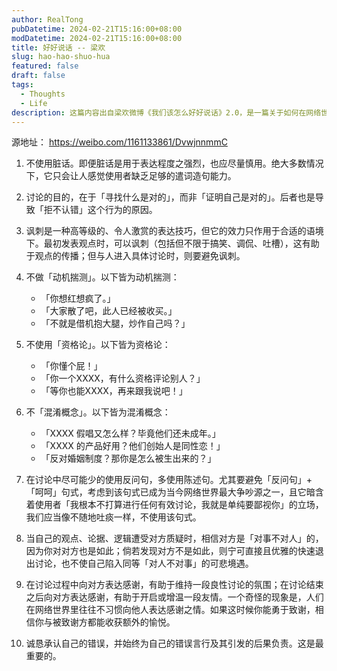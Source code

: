 ```yaml
---
author: RealTong
pubDatetime: 2024-02-21T15:16:00+08:00
modDatetime: 2024-02-21T15:16:00+08:00
title: 好好说话 -- 梁欢
slug: hao-hao-shuo-hua
featured: false
draft: false
tags:
  - Thoughts
  - Life
description: 这篇内容出自梁欢微博《我们该怎么好好说话》2.0，是一篇关于如何在网络世界中进行良性讨论的指南。希望我们都可以坚持好好说话，收获更多良性讨论。
---
```


源地址： https://weibo.com/1161133861/DvwjnnmmC

1. 不使用脏话。即便脏话是用于表达程度之强烈，也应尽量慎用。绝大多数情况下，它只会让人感觉使用者缺乏足够的遣词造句能力。

2. 讨论的目的，在于「寻找什么是对的」，而非「证明自己是对的」。后者也是导致「拒不认错」这个行为的原因。

3. 讽刺是一种高等级的、令人激赏的表达技巧，但它的效力只作用于合适的语境下。最初发表观点时，可以讽刺（包括但不限于搞笑、调侃、吐槽），这有助于观点的传播；但与人进入具体讨论时，则要避免讽刺。

4. 不做「动机揣测」。以下皆为动机揣测：

   - 「你想红想疯了。」
   - 「大家散了吧，此人已经被收买。」
   - 「不就是借机抱大腿，炒作自己吗？」

5. 不使用「资格论」。以下皆为资格论：

   - 「你懂个屁！」
   - 「你一个XXXX，有什么资格评论别人？」
   - 「等你也能XXXX，再来跟我说吧！」

6. 不「混淆概念」。以下皆为混淆概念：

   - 「XXXX 假唱又怎么样？毕竟他们还未成年。」
   - 「XXXX 的产品好用？他们创始人是同性恋！」
   - 「反对婚姻制度？那你是怎么被生出来的？」

7. 在讨论中尽可能少的使用反问句，多使用陈述句。尤其要避免「反问句」+「呵呵」句式，考虑到该句式已成为当今网络世界最大争吵源之一，且它暗含着使用者「我根本不打算进行任何有效讨论，我就是单纯要鄙视你」的立场，我们应当像不随地吐痰一样，不使用该句式。

8. 当自己的观点、论据、逻辑遭受对方质疑时，相信对方是「对事不对人」的，因为你对对方也是如此；倘若发现对方不是如此，则宁可直接且优雅的快速退出讨论，也不使自己陷入同等「对人不对事」的可悲境遇。

9. 在讨论过程中向对方表达感谢，有助于维持一段良性讨论的氛围；在讨论结束之后向对方表达感谢，有助于开启或增温一段友情。一个奇怪的现象是，人们在网络世界里往往不习惯向他人表达感谢之情。如果这时候你能勇于致谢，相信你与被致谢方都能收获额外的愉悦。

10. 诚恳承认自己的错误，并始终为自己的错误言行及其引发的后果负责。这是最重要的。

